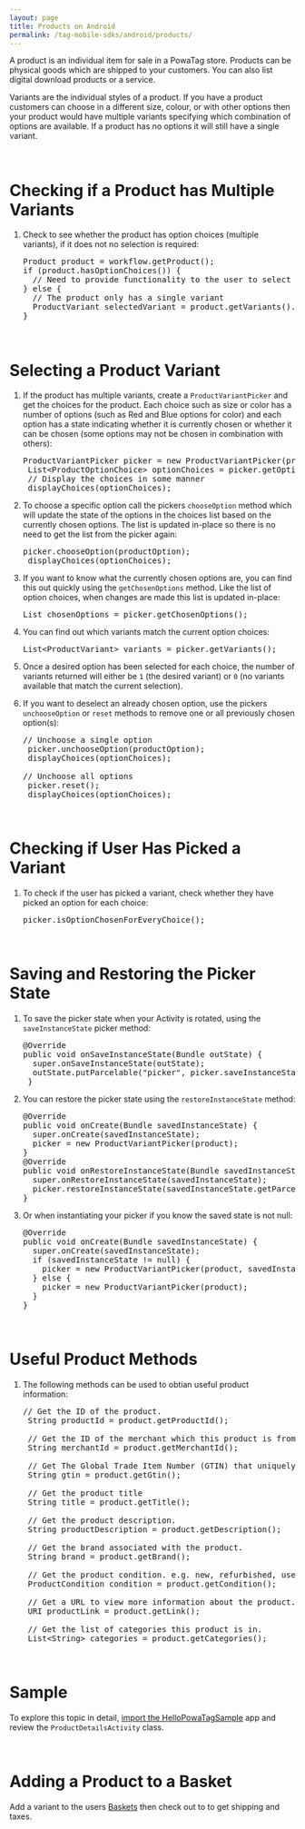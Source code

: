 ```yaml
---
layout: page
title: Products on Android
permalink: /tag-mobile-sdks/android/products/
---
```


A product is an individual item for sale in a PowaTag store. Products can be physical goods which are shipped to your customers. You can also list digital download products or a service.

Variants are the individual styles of a product. If you have a product customers can choose in a different size, colour, or with other options then your product would have multiple variants specifying which combination of options are available. If a product has no options it will still have a single variant.

<br />

# Checking if a Product has Multiple Variants

1. Check to see whether the product has option choices (multiple variants), if it does not no selection is required:

    <pre>Product product = workflow.getProduct();
   if (product.hasOptionChoices()) {
     // Need to provide functionality to the user to select a variant
   } else {
     // The product only has a single variant
     ProductVariant selectedVariant = product.getVariants().get(0);
   }</pre>

<br />

# Selecting a Product Variant

1. If the product has multiple variants, create a `ProductVariantPicker` and get the choices for the product. Each choice such as size or color has a number of options (such as Red and Blue options for color) and each option has a state indicating whether it is currently chosen or whether it can be chosen (some options may not be chosen in combination with others):

	<pre>ProductVariantPicker picker = new ProductVariantPicker(product);
	List&lt;ProductOptionChoice&gt; optionChoices = picker.getOptionChoices();
	// Display the choices in some manner
	displayChoices(optionChoices);</pre>

2. To choose a specific option call the pickers `chooseOption` method which will update the state of the options in the choices list based on the currently chosen options. The list is updated in-place so there is no need to get the list from the picker again:

	<pre>picker.chooseOption(productOption);
	displayChoices(optionChoices);</pre>
	
3. If you want to know what the currently chosen options are, you can find this out quickly using the `getChosenOptions` method. Like the list of option choices, when changes are made this list is updated in-place:

	<pre>List<ProductOption> chosenOptions = picker.getChosenOptions();</pre>

4. You can find out which variants match the current option choices:

    <pre>List&lt;ProductVariant&gt; variants = picker.getVariants();</pre>

5. Once a desired option has been selected for each choice, the number of variants returned will either be `1` (the desired variant) or `0` (no variants available that match the current selection).

6. If you want to deselect an already chosen option, use the pickers `unchooseOption` or `reset` methods to remove one or all previously chosen option(s):

    <pre>// Unchoose a single option
	picker.unchooseOption(productOption);
	displayChoices(optionChoices);

   // Unchoose all options
	picker.reset();
	displayChoices(optionChoices);</pre>

<br />

# Checking if User Has Picked a Variant

1. To check if the user has picked a variant, check whether they have picked an option for each choice:

    <pre>picker.isOptionChosenForEveryChoice();</pre>

<br />

# Saving and Restoring the Picker State

1. To save the picker state when your Activity is rotated, using the `saveInstanceState` picker method:

    <pre>@Override
   public void onSaveInstanceState(Bundle outState) {
     super.onSaveInstanceState(outState);
     outState.putParcelable("picker", picker.saveInstanceState());
    }
   </pre>

2. You can restore the picker state using the `restoreInstanceState` method:

    <pre>@Override
   public void onCreate(Bundle savedInstanceState) {
     super.onCreate(savedInstanceState);
     picker = new ProductVariantPicker(product);
   }
   @Override
   public void onRestoreInstanceState(Bundle savedInstanceState) {
     super.onRestoreInstanceState(savedInstanceState);
     picker.restoreInstanceState(savedInstanceState.getParcelable("picker"));
   }</pre>

3. Or when instantiating your picker if you know the saved state is not null:

    <pre>@Override
   public void onCreate(Bundle savedInstanceState) {
     super.onCreate(savedInstanceState);
     if (savedInstanceState != null) {
       picker = new ProductVariantPicker(product, savedInstanceState.getParcelable("picker"));
     } else {
       picker = new ProductVariantPicker(product);
     }
   }</pre>

<br />

# Useful Product Methods

1. The following methods can be used to obtian useful product information:

	<pre>// Get the ID of the product.
	String productId = product.getProductId();
	
	// Get the ID of the merchant which this product is from.
	String merchantId = product.getMerchantId();
	
    // Get The Global Trade Item Number (GTIN) that uniquely identifies the product globally, if it has one.
    String gtin = product.getGtin();

    // Get the product title
    String title = product.getTitle();

    // Get the product description.
    String productDescription = product.getDescription();
	
    // Get the brand associated with the product.
    String brand = product.getBrand();

    // Get the product condition. e.g. new, refurbished, used or unknown
    ProductCondition condition = product.getCondition();

    // Get a URL to view more information about the product. The URL is optional
    URI productLink = product.getLink();

    // Get the list of categories this product is in.
    List&lt;String&gt; categories = product.getCategories();</pre>
	
<br />


# Sample

To explore this topic in detail, [import the HelloPowaTagSample]({{site.baseurl}}/tag-mobile-sdks/android/start/#importing-the-sample-app) app and review the <code>ProductDetailsActivity</code> class.

<br />
		

# Adding a Product to a Basket

Add a variant to the users [Baskets]({{site.baseurl}}/tag-mobile-sdks/android/baskets/) then check out to to get shipping and taxes.
